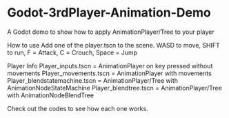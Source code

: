 # Godot-3rdPlayer-Animation-Demo
A Godot demo to show how to apply AnimationPlayer/Tree to your player

How to use
Add one of the player.tscn to the scene.
WASD to move, SHIFT to run, F = Attack, C = Crouch, Space = Jump


Player Info
Player_inputs.tscn = AnimationPlayer on key pressed without movements
Player_movements.tscn = AnimationPlayer with movements
Player_blendstatemachine.tscn = AnimationPlayer/Tree with AnimationNodeStateMachine
Player_blendtree.tscn = AnimationPlayer/Tree with AnimationNodeBlendTree

Check out the codes to see how each one works.
